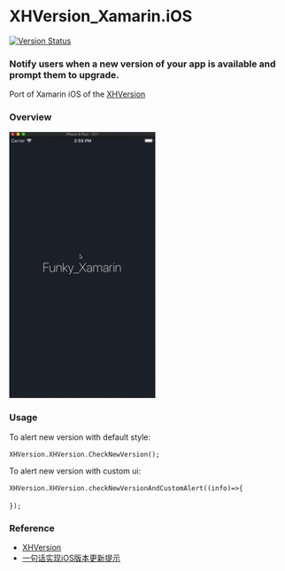 # XHVersion_Xamarin.iOS

[![Version Status](https://img.shields.io/cocoapods/v/XHVersion.svg?style=flat)](http://cocoadocs.org/docsets/XHVersion)

### Notify users when a new version of your app is available and prompt them to upgrade.

Port of Xamarin iOS of the [XHVersion](https://github.com/Wenfengcheng/XHVersion)

### Overview

<img src="./ScreenShot/1.gif" height="480">

### Usage
To alert new version with default style:
```
XHVersion.XHVersion.CheckNewVersion();
```

To alert new version with custom ui:
```
XHVersion.XHVersion.checkNewVersionAndCustomAlert((info)=>{

});
```

### Reference

- [XHVersion](https://github.com/CoderZhuXH/XHVersion)
- [一句话实现iOS版本更新提示](https://github.com/RockChanel/SELUpdateAlert)
